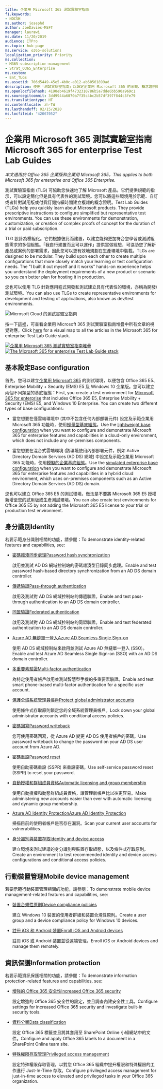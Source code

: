 ```yaml
---
title: 企業用 Microsoft 365 測試實驗室指南
f1.keywords:
- NOCSH
ms.author: josephd
author: JoeDavies-MSFT
manager: laurawi
ms.date: 11/20/2019
audience: ITPro
ms.topic: hub-page
ms.service: o365-solutions
localization_priority: Priority
ms.collection:
- M365-subscription-management
- Strat_O365_Enterprise
ms.custom:
- Ent_TLGs
ms.assetid: 706d5449-45e5-4b0c-a012-ab60501899ad
description: 使用「測試實驗室指南」以設定企業用 Microsoft 365 的示範、概念證明或開發/測試環境。
ms.openlocfilehash: 4190eb4619f4732310786b5a7dde6bb590a969c1
ms.sourcegitcommit: 3dd9944a6070a7f35c4bc2b57df397f844c3fe79
ms.translationtype: HT
ms.contentlocale: zh-TW
ms.lasthandoff: 02/15/2020
ms.locfileid: "42067052"
---
```

# <a name="microsoft-365-for-enterprise-test-lab-guides"></a><span data-ttu-id="f0df0-103">企業用 Microsoft 365 測試實驗室指南</span><span class="sxs-lookup"><span data-stu-id="f0df0-103">Microsoft 365 for enterprise Test Lab Guides</span></span>

<span data-ttu-id="f0df0-104">*本文適用於 Office 365 企業版和企業用 Microsoft 365。*</span><span class="sxs-lookup"><span data-stu-id="f0df0-104">*This applies to both Microsoft 365 for enterprise and Office 365 Enterprise.*</span></span>

<span data-ttu-id="f0df0-p101">測試實驗室指南 (TLG) 可協助您快速地了解 Microsoft 產品。它們提供規範的指示，可以設定簡化但是具有代表性的測試環境。您可以將這些環境用於示範、自訂或者針對試用版或付費訂閱持續時間建立複雜的概念證明。</span><span class="sxs-lookup"><span data-stu-id="f0df0-p101">Test Lab Guides (TLGs) help you quickly learn about Microsoft products. They provide prescriptive instructions to configure simplified but representative test environments. You can use these environments for demonstration, customization, or creation of complex proofs of concept for the duration of a trial or paid subscription.</span></span> 

<span data-ttu-id="f0df0-p102">TLG 設計為模組化。它們根據彼此而建置，以建立能夠更加符合您學習或測試組態需求的多個組態。「我自行建置而且可以運作」提供實做經驗，可協助您了解新產品或案例的部署需求，因此您可以更有效地規劃在生產環境中裝載。</span><span class="sxs-lookup"><span data-stu-id="f0df0-p102">TLGs are designed to be modular. They build upon each other to create multiple configurations that more closely match your learning or test configuration needs. The "I built it out myself and it works" hands-on experience helps you understand the deployment requirements of a new product or scenario so you can better plan for hosting it in production.</span></span>

<span data-ttu-id="f0df0-111">您也可以使用 TLG 針對應用程式開發和測試建立具有代表性的環境，亦稱為開發/測試環境。</span><span class="sxs-lookup"><span data-stu-id="f0df0-111">You can also use TLGs to create representative environments for development and testing of applications, also known as dev/test environments.</span></span>
  
![Microsoft Cloud 的測試實驗室指南](../media/m365-enterprise-test-lab-guides/cloud-tlg-icon.png)

<span data-ttu-id="f0df0-113">按一下[這裡](../media/m365-enterprise-test-lab-guides/Microsoft365EnterpriseTLGStack.pdf)，可查看企業用 Microsoft 365 測試實驗室指南堆疊中所有文章的視覺對應。</span><span class="sxs-lookup"><span data-stu-id="f0df0-113">Click [here](../media/m365-enterprise-test-lab-guides/Microsoft365EnterpriseTLGStack.pdf) for a visual map to all the articles in the Microsoft 365 for enterprise Test Lab Guide stack.</span></span>

<span data-ttu-id="f0df0-114">[![企業用 Microsoft 365 測試實驗室指南堆疊](../media/m365-enterprise-test-lab-guides/microsoft-365-enterprise-tlg-stack.png)](../media/m365-enterprise-test-lab-guides/Microsoft365EnterpriseTLGStack.pdf)</span><span class="sxs-lookup"><span data-stu-id="f0df0-114">[![The Microsoft 365 for enterprise Test Lab Guide stack](../media/m365-enterprise-test-lab-guides/microsoft-365-enterprise-tlg-stack.png)](../media/m365-enterprise-test-lab-guides/Microsoft365EnterpriseTLGStack.pdf)</span></span>

## <a name="base-configuration"></a><span data-ttu-id="f0df0-115">基本設定</span><span class="sxs-lookup"><span data-stu-id="f0df0-115">Base configuration</span></span>

<span data-ttu-id="f0df0-p103">首先，您可以建立[企業用 Microsoft 365](https://docs.microsoft.com/microsoft-365-enterprise/) 的測試環境，以便包含 Office 365 E5、Enterprise Mobility + Security (EMS) E5 及 Windows 10 企業版。您可以建立兩個不同類型的基底組態：</span><span class="sxs-lookup"><span data-stu-id="f0df0-p103">First, you create a test environment for [Microsoft 365 for enterprise](https://docs.microsoft.com/microsoft-365-enterprise/) that includes Office 365 E5, Enterprise Mobility + Security (EMS) E5, and Windows 10 Enterprise. You can create two different types of base configurations:</span></span>

- <span data-ttu-id="f0df0-118">當您想要在僅雲端環境中 (其中不包含任何內部部署元件) 設定及示範企業用 Microsoft 365 功能時，使用[輕量型基底組態](lightweight-base-configuration-microsoft-365-enterprise.md)。</span><span class="sxs-lookup"><span data-stu-id="f0df0-118">Use the [lightweight base configuration](lightweight-base-configuration-microsoft-365-enterprise.md) when you want to configure and demonstrate Microsoft 365 for enterprise features and capabilities in a cloud-only environment, which does not include any on-premises components.</span></span>

- <span data-ttu-id="f0df0-119">當您想要在混合式雲端環境 (該環境使用內部部署元件，例如 Active Directory Domain Services (AD DS) 網域) 中設定及示範企業用 Microsoft 365 功能時，使用[模擬的企業基底組態](simulated-ent-base-configuration-microsoft-365-enterprise.md)。</span><span class="sxs-lookup"><span data-stu-id="f0df0-119">Use the [simulated enterprise base configuration](simulated-ent-base-configuration-microsoft-365-enterprise.md) when you want to configure and demonstrate Microsoft 365 for enterprise features and capabilities in a hybrid cloud environment, which uses on-premises components such as an Active Directory Domain Services (AD DS) domain.</span></span>

<span data-ttu-id="f0df0-120">您也可以建立 Office 365 E5 的測試環境，做法是不要將 Microsoft 365 E5 授權新增至您的試用版或生產測試環境。</span><span class="sxs-lookup"><span data-stu-id="f0df0-120">You can also create test environments for Office 365 E5 by not adding the Microsoft 365 E5 license to your trial or production test environment.</span></span>
    
## <a name="identity"></a><span data-ttu-id="f0df0-121">身分識別</span><span class="sxs-lookup"><span data-stu-id="f0df0-121">Identity</span></span>

<span data-ttu-id="f0df0-122">若要示範身分識別相關的功能，請參閱：</span><span class="sxs-lookup"><span data-stu-id="f0df0-122">To demonstrate identity-related features and capabilities, see:</span></span>

- [<span data-ttu-id="f0df0-123">密碼雜湊同步處理</span><span class="sxs-lookup"><span data-stu-id="f0df0-123">Password hash synchronization</span></span>](password-hash-sync-m365-ent-test-environment.md)
  
   <span data-ttu-id="f0df0-124">啟用並測試 AD DS 網域控制站的密碼雜湊型目錄同步處理。</span><span class="sxs-lookup"><span data-stu-id="f0df0-124">Enable and test password hash-based directory synchronization from an AD DS domain controller.</span></span>

- [<span data-ttu-id="f0df0-125">傳遞驗證</span><span class="sxs-lookup"><span data-stu-id="f0df0-125">Pass-through authentication</span></span>](pass-through-auth-m365-ent-test-environment.md)
  
   <span data-ttu-id="f0df0-126">啟用及測試對 AD DS 網域控制站的傳遞驗證。</span><span class="sxs-lookup"><span data-stu-id="f0df0-126">Enable and test pass-through authentication to an AD DS domain controller.</span></span>

- [<span data-ttu-id="f0df0-127">同盟驗證</span><span class="sxs-lookup"><span data-stu-id="f0df0-127">Federated authentication</span></span>](federated-identity-for-your-office-365-dev-test-environment.md)
  
   <span data-ttu-id="f0df0-128">啟用及測試對 AD DS 網域控制站的同盟驗證。</span><span class="sxs-lookup"><span data-stu-id="f0df0-128">Enable and test federated authentication to an AD DS domain controller.</span></span>

- [<span data-ttu-id="f0df0-129">Azure AD 無縫單一登入</span><span class="sxs-lookup"><span data-stu-id="f0df0-129">Azure AD Seamless Single Sign-on</span></span>](single-sign-on-m365-ent-test-environment.md)
  
   <span data-ttu-id="f0df0-130">使用 AD DS 網域控制站來啟用並測試 Azure AD 無縫單一登入 (SSO)。</span><span class="sxs-lookup"><span data-stu-id="f0df0-130">Enable and test Azure AD Seamless Single Sign-on (SSO) with an AD DS domain controller.</span></span>

- [<span data-ttu-id="f0df0-131">多重要素驗證</span><span class="sxs-lookup"><span data-stu-id="f0df0-131">Multi-factor authentication</span></span>](multi-factor-authentication-microsoft-365-test-environment.md)
  
   <span data-ttu-id="f0df0-132">為特定使用者帳戶啟用並測試智慧型手機的多重要素驗證。</span><span class="sxs-lookup"><span data-stu-id="f0df0-132">Enable and test smart phone-based multi-factor authentication for a specific user account.</span></span>

- [<span data-ttu-id="f0df0-133">保護全域系統管理員帳戶</span><span class="sxs-lookup"><span data-stu-id="f0df0-133">Protect global administrator accounts</span></span>](protect-global-administrator-accounts-microsoft-365-test-environment.md)
 
   <span data-ttu-id="f0df0-134">使用條件式存取原則鎖定您的全域系統管理員帳戶。</span><span class="sxs-lookup"><span data-stu-id="f0df0-134">Lock down your global administrator accounts with conditional access policies.</span></span>

- [<span data-ttu-id="f0df0-135">密碼回寫</span><span class="sxs-lookup"><span data-stu-id="f0df0-135">Password writeback</span></span>](password-writeback-m365-ent-test-environment.md)

   <span data-ttu-id="f0df0-136">您可使用密碼回寫，從 Azure AD 變更 AD DS 使用者帳戶的密碼。</span><span class="sxs-lookup"><span data-stu-id="f0df0-136">Use password writeback to change the password on your AD DS user account from Azure AD.</span></span>

- [<span data-ttu-id="f0df0-137">密碼重設</span><span class="sxs-lookup"><span data-stu-id="f0df0-137">Password reset</span></span>](password-reset-m365-ent-test-environment.md)

   <span data-ttu-id="f0df0-138">使用自助密碼重設 (SSPR) 來重設密碼。</span><span class="sxs-lookup"><span data-stu-id="f0df0-138">Use self-service password reset (SSPR) to reset your password.</span></span>

- [<span data-ttu-id="f0df0-139">自動授權和群組成員資格</span><span class="sxs-lookup"><span data-stu-id="f0df0-139">Automatic licensing and group membership</span></span>](automate-licenses-group-membership-microsoft-365-test-environment.md)

   <span data-ttu-id="f0df0-140">使用自動授權和動態群組成員資格，讓管理新帳戶比以往更容易。</span><span class="sxs-lookup"><span data-stu-id="f0df0-140">Make administering new accounts easier than ever with automatic licensing and dynamic group membership.</span></span>

- [<span data-ttu-id="f0df0-141">Azure AD Identity Protection</span><span class="sxs-lookup"><span data-stu-id="f0df0-141">Azure AD Identity Protection</span></span>](azure-ad-identity-protection-microsoft-365-test-environment.md)

   <span data-ttu-id="f0df0-142">掃描目前的使用者帳戶是否存在漏洞。</span><span class="sxs-lookup"><span data-stu-id="f0df0-142">Scan your current user accounts for vulnerabilities.</span></span>

- [<span data-ttu-id="f0df0-143">身分識別與裝置存取</span><span class="sxs-lookup"><span data-stu-id="f0df0-143">Identity and device access</span></span>](identity-device-access-m365-test-environment.md)

   <span data-ttu-id="f0df0-144">建立環境來測試建議的身分識別與裝置存取組態，以及條件式存取原則。</span><span class="sxs-lookup"><span data-stu-id="f0df0-144">Create an environment to test recommended identity and device access configurations and conditional access policies.</span></span>


## <a name="mobile-device-management"></a><span data-ttu-id="f0df0-145">行動裝置管理</span><span class="sxs-lookup"><span data-stu-id="f0df0-145">Mobile device management</span></span>

<span data-ttu-id="f0df0-146">若要示範行動裝置管理相關的功能，請參閱：</span><span class="sxs-lookup"><span data-stu-id="f0df0-146">To demonstrate mobile device management-related features and capabilities, see:</span></span>

- [<span data-ttu-id="f0df0-147">裝置合規性原則</span><span class="sxs-lookup"><span data-stu-id="f0df0-147">Device compliance policies</span></span>](mam-policies-for-your-microsoft-365-enterprise-dev-test-environment.md)
    
   <span data-ttu-id="f0df0-148">建立 Windows 10 裝置的使用者群組和裝置合規性原則。</span><span class="sxs-lookup"><span data-stu-id="f0df0-148">Create a user group and a device compliance policy for Windows 10 devices.</span></span>
    
- [<span data-ttu-id="f0df0-149">註冊 iOS 和 Android 裝置</span><span class="sxs-lookup"><span data-stu-id="f0df0-149">Enroll iOS and Android devices</span></span>](enroll-ios-and-android-devices-in-your-microsoft-enterprise-365-dev-test-environ.md)
   
   <span data-ttu-id="f0df0-150">註冊 iOS 或 Android 裝置並從遠端管理。</span><span class="sxs-lookup"><span data-stu-id="f0df0-150">Enroll iOS or Android devices and manage them remotely.</span></span>


## <a name="information-protection"></a><span data-ttu-id="f0df0-151">資訊保護</span><span class="sxs-lookup"><span data-stu-id="f0df0-151">Information protection</span></span>

<span data-ttu-id="f0df0-152">若要示範資訊保護相關的功能，請參閱：</span><span class="sxs-lookup"><span data-stu-id="f0df0-152">To demonstrate information protection-related features and capabilities, see:</span></span>

- [<span data-ttu-id="f0df0-153">增強的 Office 365 安全性</span><span class="sxs-lookup"><span data-stu-id="f0df0-153">Increased Office 365 security</span></span>](increased-o365-security-microsoft-365-enterprise-dev-test-environment.md)
    
   <span data-ttu-id="f0df0-154">設定增強的 Office 365 安全性的設定，並且調查內建安全性工具。</span><span class="sxs-lookup"><span data-stu-id="f0df0-154">Configure settings for increased Office 365 security and investigate built-in security tools.</span></span>
  
- [<span data-ttu-id="f0df0-155">資料分類</span><span class="sxs-lookup"><span data-stu-id="f0df0-155">Data classification</span></span>](data-classification-microsoft-365-enterprise-dev-test-environment.md)
    
   <span data-ttu-id="f0df0-156">設定 Office 365 標籤並且將其套用至 SharePoint Online 小組網站中的文件。</span><span class="sxs-lookup"><span data-stu-id="f0df0-156">Configure and apply Office 365 labels to a document in a SharePoint Online team site.</span></span>
    
- [<span data-ttu-id="f0df0-157">特殊權限存取管理</span><span class="sxs-lookup"><span data-stu-id="f0df0-157">Privileged access management</span></span>](privileged-access-microsoft-365-enterprise-dev-test-environment.md)
    
   <span data-ttu-id="f0df0-158">設定特殊權限存取管理，以對您 Office 365 組織中提升權限和特殊權限的工作進行 Just-In-Time 存取。</span><span class="sxs-lookup"><span data-stu-id="f0df0-158">Configure privileged access management for just-in-time access to elevated and privileged tasks in your Office 365 organization.</span></span>


